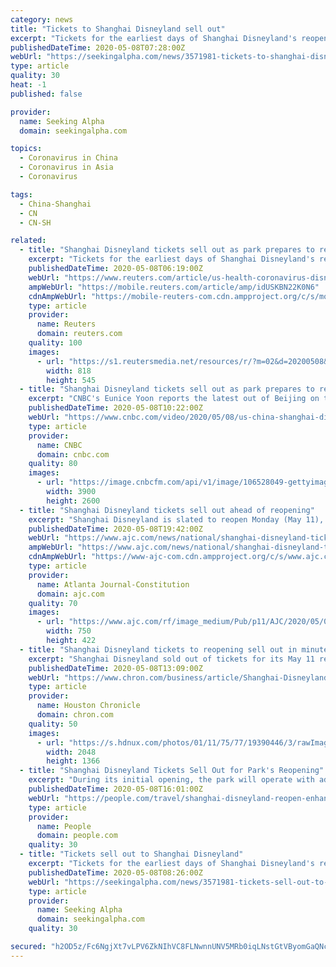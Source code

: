 ```yaml
---
category: news
title: "Tickets to Shanghai Disneyland sell out"
excerpt: "Tickets for the earliest days of Shanghai Disneyland's reopening have sold out following a three-month shutdown due to the coronavirus outbreak.The Chinese government has asked Disney (NYSE:DIS) to ca"
publishedDateTime: 2020-05-08T07:28:00Z
webUrl: "https://seekingalpha.com/news/3571981-tickets-to-shanghai-disneyland-sell-out"
type: article
quality: 30
heat: -1
published: false

provider:
  name: Seeking Alpha
  domain: seekingalpha.com

topics:
  - Coronavirus in China
  - Coronavirus in Asia
  - Coronavirus

tags:
  - China-Shanghai
  - CN
  - CN-SH

related:
  - title: "Shanghai Disneyland tickets sell out as park prepares to re-open"
    excerpt: "Tickets for the earliest days of Shanghai Disneyland's re-opening in China sold out rapidly on Friday, according to the park's website, as it prepares to next week end a three-month shutdown because of the coronavirus outbreak."
    publishedDateTime: 2020-05-08T06:19:00Z
    webUrl: "https://www.reuters.com/article/us-health-coronavirus-disney-shanghai-idUSKBN22K0N6"
    ampWebUrl: "https://mobile.reuters.com/article/amp/idUSKBN22K0N6"
    cdnAmpWebUrl: "https://mobile-reuters-com.cdn.ampproject.org/c/s/mobile.reuters.com/article/amp/idUSKBN22K0N6"
    type: article
    provider:
      name: Reuters
      domain: reuters.com
    quality: 100
    images:
      - url: "https://s1.reutersmedia.net/resources/r/?m=02&d=20200508&t=2&i=1517907501&w=&fh=545px&fw=&ll=&pl=&sq=&r=LYNXMPEG470D2"
        width: 818
        height: 545
  - title: "Shanghai Disneyland tickets sell out as park prepares to reopen"
    excerpt: "CNBC's Eunice Yoon reports the latest out of Beijing on the rising tensions between the U.S. and China over the handling of coronavirus."
    publishedDateTime: 2020-05-08T10:22:00Z
    webUrl: "https://www.cnbc.com/video/2020/05/08/us-china-shanghai-disneyland-tickets-sell-out-coronavirus.html"
    type: article
    provider:
      name: CNBC
      domain: cnbc.com
    quality: 80
    images:
      - url: "https://image.cnbcfm.com/api/v1/image/106528049-gettyimages-1202780384.jpg?v=1588933198"
        width: 3900
        height: 2600
  - title: "Shanghai Disneyland tickets sell out ahead of reopening"
    excerpt: "Shanghai Disneyland is slated to reopen Monday (May 11), and tickets are already sold out. In January, it was announced the park would be closed indefinitely as the coronavirus pandemic impacted entertainment and recreation around the world."
    publishedDateTime: 2020-05-08T19:42:00Z
    webUrl: "https://www.ajc.com/news/national/shanghai-disneyland-tickets-sell-out-ahead-reopening/5QXTGv53WXS5MeaMuW2V7K/"
    ampWebUrl: "https://www.ajc.com/news/national/shanghai-disneyland-tickets-sell-out-ahead-reopening/5QXTGv53WXS5MeaMuW2V7K/amp.html"
    cdnAmpWebUrl: "https://www-ajc-com.cdn.ampproject.org/c/s/www.ajc.com/news/national/shanghai-disneyland-tickets-sell-out-ahead-reopening/5QXTGv53WXS5MeaMuW2V7K/amp.html"
    type: article
    provider:
      name: Atlanta Journal-Constitution
      domain: ajc.com
    quality: 70
    images:
      - url: "https://www.ajc.com/rf/image_medium/Pub/p11/AJC/2020/05/08/Images/AP20025276002709.jpg"
        width: 750
        height: 422
  - title: "Shanghai Disneyland tickets to reopening sell out in minutes"
    excerpt: "Shanghai Disneyland sold out of tickets for its May 11 reopening after a four-month shutdown, a sign that consumers in China are prepared to spend as the nation recovers from the coronavirus pandemic."
    publishedDateTime: 2020-05-08T13:09:00Z
    webUrl: "https://www.chron.com/business/article/Shanghai-Disneyland-tickets-to-reopening-sell-out-15256374.php"
    type: article
    provider:
      name: Houston Chronicle
      domain: chron.com
    quality: 50
    images:
      - url: "https://s.hdnux.com/photos/01/11/75/77/19390446/3/rawImage.jpg"
        width: 2048
        height: 1366
  - title: "Shanghai Disneyland Tickets Sell Out for Park's Reopening"
    excerpt: "During its initial opening, the park will operate with added social distancing and other safety precautions Tickets for Shanghai Disneyland's reopening sold out quickly on Friday morning after becoming available to the public at 8am on the park's website."
    publishedDateTime: 2020-05-08T16:01:00Z
    webUrl: "https://people.com/travel/shanghai-disneyland-reopen-enhanced-safety-next-week/"
    type: article
    provider:
      name: People
      domain: people.com
    quality: 30
  - title: "Tickets sell out to Shanghai Disneyland"
    excerpt: "Tickets for the earliest days of Shanghai Disneyland's reopening have sold out following a three-month shutdown due to the coronavirus outbreak.The Chinese government has asked Disney (NYSE:DIS) to ca"
    publishedDateTime: 2020-05-08T08:26:00Z
    webUrl: "https://seekingalpha.com/news/3571981-tickets-sell-out-to-shanghai-disneyland"
    type: article
    provider:
      name: Seeking Alpha
      domain: seekingalpha.com
    quality: 30

secured: "h2OD5z/Fc6NgjXt7vLPV6ZkNIhVC8FLNwnnUNV5MRb0iqLNstGtVByomGaQNcykz8c4fVYWoEnAHjAY53mpkIYEuY3VLH/X4tYivK7U8uAkxhj6jM7vM65CEaD1AL7Qt2IFTY17qhNiOc7Tdvlf2vVK+mFnfdvIsmI5zW/vojRoXtq3ldhSk6GEBBZf6hUSND+rUFrv58Du1fmBBNtBqBukozDQrYoRpLLv2AmlQbjjGB0cefPptqqO6MyPnlwH02m6RHlYyKPie929Cqz3vELgHsPdrfbjIQMWWm6fd5yAgKIyP2a5ZgelHSAK/DHKc;4x4e86TwCmA6qimGoARkIA=="
---
```



